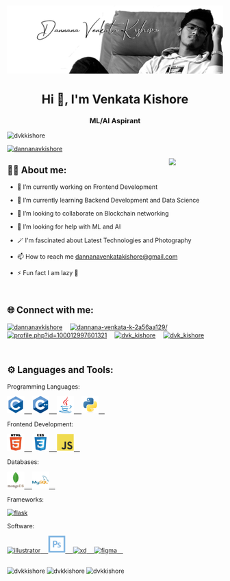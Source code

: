 <img src="https://github.com/dvkkishore/dvkkishore/blob/main/Untitled-1.jpg?raw=true">
<h1 align="center">Hi 👋, I'm Venkata Kishore</h1>
<h3 align="center">ML/AI Aspirant</h3>

<p align="left"> <img src="https://komarev.com/ghpvc/?username=dvkkishore&label=Profile%20views&color=0e75b6&style=flat" alt="dvkkishore" /> </p>

<p align="left"> <a href="https://twitter.com/dannanavkishore" target="blank"><img src="https://img.shields.io/twitter/follow/dannanavkishore?logo=twitter&style=for-the-badge" alt="dannanavkishore" /></a> </p>

<img align="right" src="https://media4.giphy.com/media/VekcnHOwOI5So/giphy.gif" width=25% >

<h2 align="left">👨‍💻 About me:</h3>

- 🔭 I’m currently working on Frontend Development

- 🌱 I’m currently learning Backend Development and Data Science

- 👯 I’m looking to collaborate on Blockchain networking

- 🤝 I’m looking for help with ML and AI

- 🪄 I'm fascinated about Latest Technologies and Photography

- 📫 How to reach me dannanavenkatakishore@gmail.com

- ⚡ Fun fact I am lazy 🦥
 </br>
<h2 align="left">🌐 Connect with me:</h3>
<p align="left">
<a href="https://twitter.com/dannanavkishore" target="blank"><img align="center" src="https://raw.githubusercontent.com/rahuldkjain/github-profile-readme-generator/master/src/images/icons/Social/twitter.svg" alt="dannanavkishore" height="30" width="40" /></a>&emsp;
<a href="https://linkedin.com/in/dannana-venkata-k-2a56aa129/" target="blank"><img align="center" src="https://raw.githubusercontent.com/rahuldkjain/github-profile-readme-generator/master/src/images/icons/Social/linked-in-alt.svg" alt="dannana-venkata-k-2a56aa129/" height="30" width="40" /></a>&emsp;
<a href="https://fb.com/profile.php?id=100012997601321" target="blank"><img align="center" src="https://raw.githubusercontent.com/rahuldkjain/github-profile-readme-generator/master/src/images/icons/Social/facebook.svg" alt="profile.php?id=100012997601321" height="30" width="40" /></a>&emsp;
<a href="https://instagram.com/dvk_kishore" target="blank"><img align="center" src="https://raw.githubusercontent.com/rahuldkjain/github-profile-readme-generator/master/src/images/icons/Social/instagram.svg" alt="dvk_kishore" height="30" width="40" /></a>&emsp;
<a href="https://www.codechef.com/users/dvk_kishore" target="blank"><img align="center" src="https://cdn.jsdelivr.net/npm/simple-icons@3.1.0/icons/codechef.svg" alt="dvk_kishore" height="30" width="40" /></a>
</p>
</br>
<h2 align="left">⚙️ Languages and Tools:</h3>

<p align="left"><p>Programming Languages:</p>
<a href="https://www.cprogramming.com/" target="_blank" rel="noreferrer">
    <img src="https://raw.githubusercontent.com/devicons/devicon/master/icons/c/c-original.svg" alt="c" width="40" height="40"/>&emsp;
  </a>
  <a href="https://www.w3schools.com/cpp/" target="_blank" rel="noreferrer"> 
    <img src="https://raw.githubusercontent.com/devicons/devicon/master/icons/cplusplus/cplusplus-original.svg" alt="cplusplus" width="40" height="40"/>&emsp; 
  </a>
  <a href="https://www.java.com" target="_blank" rel="noreferrer">
    <img src="https://raw.githubusercontent.com/devicons/devicon/master/icons/java/java-original.svg" alt="java" width="40" height="40"/>&emsp;
  </a>
  <a href="https://www.python.org" target="_blank" rel="noreferrer">
  <img src="https://raw.githubusercontent.com/devicons/devicon/master/icons/python/python-original.svg" alt="python" width="40" height="40"/>&emsp; 
</a>
</p>
 
<p align="left"><p>Frontend Development:</p>
  <a href="https://www.w3.org/html/" target="_blank" rel="noreferrer"> 
   <img src="https://raw.githubusercontent.com/devicons/devicon/master/icons/html5/html5-original-wordmark.svg" alt="html5" width="40" height="40"/>&emsp;
  </a>
  <a href="https://www.w3schools.com/css/" target="_blank" rel="noreferrer"> 
    <img src="https://raw.githubusercontent.com/devicons/devicon/master/icons/css3/css3-original-wordmark.svg" alt="css3" width="40" height="40"/>&emsp; 
  </a>
  <a href="https://developer.mozilla.org/en-US/docs/Web/JavaScript" target="_blank" rel="noreferrer"> 
    <img src="https://raw.githubusercontent.com/devicons/devicon/master/icons/javascript/javascript-original.svg" alt="javascript" width="40" height="40"/>&emsp;
  </a>
 </p>
 
 <p align="left"><p>Databases:</p>
  <a href="https://www.mongodb.com/" target="_blank" rel="noreferrer"> 
   <img src="https://raw.githubusercontent.com/devicons/devicon/master/icons/mongodb/mongodb-original-wordmark.svg" alt="mongodb" width="40" height="40"/>&emsp; 
 </a> 
 <a href="https://www.mysql.com/" target="_blank" rel="noreferrer">
  <img src="https://raw.githubusercontent.com/devicons/devicon/master/icons/mysql/mysql-original-wordmark.svg" alt="mysql" width="40" height="40"/>&emsp; 
 </a>
 </p>
 
 <p align="left"><p>Frameworks:</p>
  <a href="https://flask.palletsprojects.com/" target="_blank" rel="noreferrer"> <img src="https://www.vectorlogo.zone/logos/pocoo_flask/pocoo_flask-icon.svg" alt="flask" width="40" height="40"/> </a>
 </p>
 
 <p align="left"><p>Software:</p>
 <a href="https://www.adobe.com/in/products/illustrator.html" target="_blank" rel="noreferrer">
    <img src="https://www.vectorlogo.zone/logos/adobe_illustrator/adobe_illustrator-icon.svg" alt="illustrator" width="40" height="40"/>&emsp; 
  </a>
  <a href="https://www.photoshop.com/en" target="_blank" rel="noreferrer">
  <img src="https://raw.githubusercontent.com/devicons/devicon/master/icons/photoshop/photoshop-line.svg" alt="photoshop" width="40" height="40"/>&emsp; 
</a>  
<a href="https://www.adobe.com/products/xd.html" target="_blank" rel="noreferrer">
  <img src="https://cdn.worldvectorlogo.com/logos/adobe-xd.svg" alt="xd" width="40" height="40"/>&emsp; 
</a>
  <a href="https://www.figma.com/" target="_blank" rel="noreferrer"> 
    <img src="https://www.vectorlogo.zone/logos/figma/figma-icon.svg" alt="figma" width="40" height="40"/>&emsp; 
  </a>
 </p>

</br>
<div>
 <img width=33% src="https://github-readme-stats.vercel.app/api/top-langs?username=dvkkishore&show_icons=true&locale=en&layout=compact" alt="dvkkishore">

<img width=33% src="https://github-readme-stats.vercel.app/api?username=dvkkishore&show_icons=true&locale=en" alt="dvkkishore">

<img width=33% src="https://github-readme-streak-stats.herokuapp.com/?user=dvkkishore&" alt="dvkkishore">
</div>
